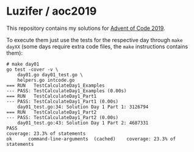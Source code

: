 # Luzifer / aoc2019

This repository contains my solutions for [Advent of Code 2019](https://adventofcode.com/2019/).

To execute them just use the tests for the respective day through `make dayXX` (some days require extra code files, the `make` instructions contains them):

```console
# make day01
go test -cover -v \
	day01.go day01_test.go \
	helpers.go intcode.go
=== RUN   TestCalculateDay1_Examples
--- PASS: TestCalculateDay1_Examples (0.00s)
=== RUN   TestCalculateDay1_Part1
--- PASS: TestCalculateDay1_Part1 (0.00s)
    day01_test.go:34: Solution Day 1 Part 1: 3126794
=== RUN   TestCalculateDay1_Part2
--- PASS: TestCalculateDay1_Part2 (0.00s)
    day01_test.go:43: Solution Day 1 Part 2: 4687331
PASS
coverage: 23.3% of statements
ok  	command-line-arguments	(cached)	coverage: 23.3% of statements
```
